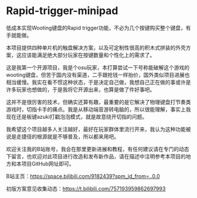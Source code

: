 # Rapid-trigger-minipad
低成本实现Wooting键盘的Rapid trigger功能，不必为几个按键购买整个键盘，有手就能做。

本项目提供四种单片机的触盘解决方案，以及可定制性很高的积木式拼装的外壳方案，这应该能满足绝大部分玩家在按键数量和个性化上的需求了。

这是我第一个开源项目，我是个osu玩家，本打算尝试一下号称能破解这个游戏的wooting键盘，但苦于国内没有渠道，二手跟抢钱一样抬价，国外类似项目进展也相当缓慢。我实在看不惯这种状态，于是决定自己做，我想自己正在做的事或许是许多玩家也想做的，于是我将它开源出来，也算是做了件好事吧。

这并不是很厉害的技术，但确实还算有趣，最重要的是它解决了物理键盘打节奏类游戏时，切指卡手的痛点。我是从移动端音游转电脑的，所以很能理解，事实上我现在还是板键azuki打戳泡泡模式，就是故意绕开切指的问题。

我希望这个项目越多人关注越好，最好在玩家群体里流行开来，我认为这种功能被说是走捷径的根源就是不够普及，所以都来用吧。

欢迎关注我的B站账号，我会在那里更新进展和教程，有任何建议请在专门的动态下留言，也欢迎对此项目进行改造和发布新作品，请在描述中注明参考本项目的地方和本项目GitHub网址即可。


B站主页：https://space.bilibili.com/9182439?spm_id_from=..0.0

初版方案意见收集动态：https://t.bilibili.com/757193959862697993
